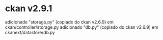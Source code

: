 # ckan v2.9.1

adicionado "storage.py" (copiado do ckan v2.6.9) em ckan/controller/storage.py
adicionado "db.py" (copiado do ckan v2.6.9) em ckanext/datastore/db.py